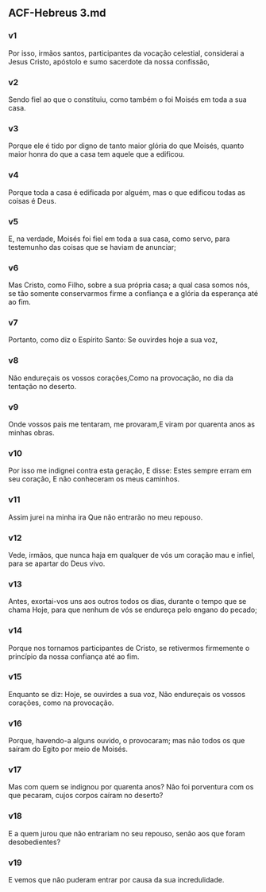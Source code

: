 ## ACF-Hebreus 3.md
### v1
 Por isso, irmãos santos, participantes da vocação celestial, considerai a Jesus Cristo, apóstolo e sumo sacerdote da nossa confissão,
### v2
 Sendo fiel ao que o constituiu, como também o foi Moisés em toda a sua casa.
### v3
 Porque ele é tido por digno de tanto maior glória do que Moisés, quanto maior honra do que a casa tem aquele que a edificou.
### v4
 Porque toda a casa é edificada por alguém, mas o que edificou todas as coisas é Deus.
### v5
 E, na verdade, Moisés foi fiel em toda a sua casa, como servo, para testemunho das coisas que se haviam de anunciar;
### v6
 Mas Cristo, como Filho, sobre a sua própria casa; a qual casa somos nós, se tão somente conservarmos firme a confiança e a glória da esperança até ao fim.
### v7
 Portanto, como diz o Espírito Santo: Se ouvirdes hoje a sua voz,
### v8
 Não endureçais os vossos corações,Como na provocação, no dia da tentação no deserto.
### v9
 Onde vossos pais me tentaram, me provaram,E viram por quarenta anos as minhas obras.
### v10
 Por isso me indignei contra esta geração, E disse: Estes sempre erram em seu coração, E não conheceram os meus caminhos.
### v11
 Assim jurei na minha ira Que não entrarão no meu repouso.
### v12
 Vede, irmãos, que nunca haja em qualquer de vós um coração mau e infiel, para se apartar do Deus vivo.
### v13
 Antes, exortai-vos uns aos outros todos os dias, durante o tempo que se chama Hoje, para que nenhum de vós se endureça pelo engano do pecado;
### v14
 Porque nos tornamos participantes de Cristo, se retivermos firmemente o princípio da nossa confiança até ao fim.
### v15
 Enquanto se diz: Hoje, se ouvirdes a sua voz, Não endureçais os vossos corações, como na provocação.
### v16
 Porque, havendo-a alguns ouvido, o provocaram; mas não todos os que saíram do Egito por meio de Moisés.
### v17
 Mas com quem se indignou por quarenta anos? Não foi porventura com os que pecaram, cujos corpos caíram no deserto?
### v18
 E a quem jurou que não entrariam no seu repouso, senão aos que foram desobedientes?
### v19
 E vemos que não puderam entrar por causa da sua incredulidade.
